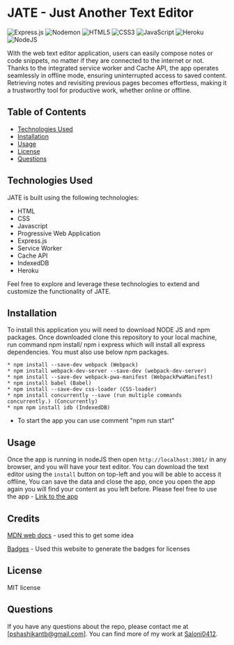 # JATE - Just Another Text Editor

![Express.js](https://img.shields.io/badge/express.js-%23404d59.svg?style=for-the-badge&logo=express&logoColor=%2361DAFB) ![Nodemon](https://img.shields.io/badge/NODEMON-%23323330.svg?style=for-the-badge&logo=nodemon&logoColor=%BBDEAD) ![HTML5](https://img.shields.io/badge/html5-%23E34F26.svg?style=for-the-badge&logo=html5&logoColor=white) ![CSS3](https://img.shields.io/badge/css3-%231572B6.svg?style=for-the-badge&logo=css3&logoColor=white) ![JavaScript](https://img.shields.io/badge/javascript-%23323330.svg?style=for-the-badge&logo=javascript&logoColor=%23F7DF1E) ![Heroku](https://img.shields.io/badge/heroku-%23430098.svg?style=for-the-badge&logo=heroku&logoColor=white) ![NodeJS](https://img.shields.io/badge/node.js-6DA55F?style=for-the-badge&logo=node.js&logoColor=white)


With the web text editor application, users can easily compose notes or code snippets, no matter if they are connected to the internet or not. Thanks to the integrated service worker and Cache API, the app operates seamlessly in offline mode, ensuring uninterrupted access to saved content. Retrieving notes and revisiting previous pages becomes effortless, making it a trustworthy tool for productive work, whether online or offline.

## Table of Contents

- [Technologies Used](#technologies-used)
- [Installation](#installation)
- [Usage](#usage)
- [License](#license)
- [Questions](#questions)

## Technologies Used

JATE is built using the following technologies:

- HTML
- CSS
- Javascript
- Progressive Web Application
- Express.js
- Service Worker
- Cache API
- IndexedDB 
- Heroku

Feel free to explore and leverage these technologies to extend and customize the functionality of JATE.


## Installation

To install this application you will need to download NODE JS and npm packages. Once downloaded clone this repository to your local machine, run command npm install/ npm i express which will install all express dependencies. You must also use below npm packages.
  
``` * npm install express (express.js)
* npm install --save-dev webpack (Webpack)
* npm install webpack-dev-server --save-dev (webpack-dev-server)
* npm install --save-dev webpack-pwa-manifest (WebpackPwaManifest)
* npm install babel (Babel)
* npm install --save-dev css-loader (CSS-loader)
* npm install concurrently --save (run multiple commands concurrently.) (Concurrently)
* npm npm install idb (IndexedDB)
``` 
- To start the app you can use comment "npm run start"


## Usage

Once the app is running in nodeJS then open ``http://localhost:3001/`` in any browser, and you will have your text editor. You can download the text editor using the ``install`` button on top-left and you will be able to access it offline, You can save the data and close the app, once you open the app again you will find your content as you left before. Please feel free to use the app - [Link to the app](https://ancient-eyrie-56589-14193d3f402a.herokuapp.com/)

## Credits

[MDN web docs](https://developer.mozilla.org/en-US/docs/Web/Progressive_web_apps) - used this to get some idea 

[Badges](https://github.com/Ileriayo/markdown-badges/blob/master/README.md#badges) - Used this website to generate the badges for licenses

## License

MIT license

## Questions

If you have any questions about the repo, please contact me at [pshashikantb@gmail.com]. You can find more of my work at [Saloni0412](https://github.com/Saloni0412/).
